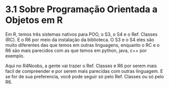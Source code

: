 # 3.1 Sobre Programação Orientada a Objetos em R

Em R, temos três sistemas nativos para POO, o S3, o S4 e o Ref. Classes (RC). E o R6 por meio da instalação da biblioteca.
O S3 e o S4 eles são muito diferentes das que temos em outras linguagens, enquanto o RC e o R6 são mais parecidos com as que temos em python, java, c++ por exemplo.

Aqui no R4Noobs, a gente vai trazer o Ref. Classes e R6 por serem mais facil de compreender e por serem mais parecidas com outras linguagem. E se for de sua preferencia, você pode seguir só pelo Ref. Classes ou só pelo R6. 